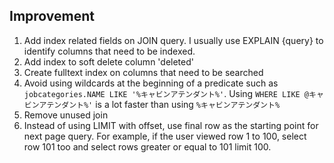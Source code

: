## Improvement

1. Add index related fields on JOIN query. I usually use EXPLAIN {query} to identify columns that need to be indexed.
2. Add index to soft delete column 'deleted'
3. Create fulltext index on columns that need to be searched
4. Avoid using wildcards at the beginning of a predicate such as `jobcategories.NAME LIKE '​%キャビンアテンダント%'`. Using `​WHERE LIKE @キャビンアテンダント%'` is a lot faster than using `%キャビンアテンダント%`
5. Remove unused join
6. Instead of using LIMIT with offset, use final row as the starting point for next page query. For example, if the user viewed row 1 to 100, select row 101 too and select rows greater or equal to 101 limit 100.